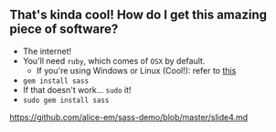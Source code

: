 ## That's kinda cool! How do I get this amazing piece of software?
- The internet!
- You'll need `ruby`, which comes of `OSX` by default.
  - If you're using Windows or Linux (Cool!): refer to [this](https://www.ruby-lang.org/en/documentation/installation/)
- `gem install sass`
- If that doesn't work... `sudo` it!
- `sudo gem install sass`

https://github.com/alice-em/sass-demo/blob/master/slide4.md
